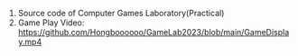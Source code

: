 1. Source code of Computer Games Laboratory(Practical)
2. Game Play Video: https://github.com/Hongboooooo/GameLab2023/blob/main/GameDisplay.mp4
